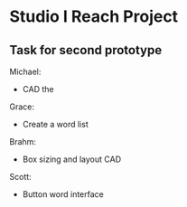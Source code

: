 # Studio I Reach Project

## Task for second prototype
Michael: 
- CAD the 

Grace:
- Create a word list

Brahm:
- Box sizing and layout CAD
  
Scott:
- Button word interface
